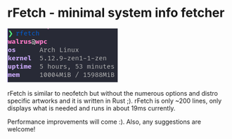 # rFetch - minimal system info fetcher

![Demo](./demo.png "Demo")

rFetch is similar to neofetch but without the numerous options and distro specific artworks and it is written in Rust ;).
rFetch is only ~200 lines, only displays what is needed and runs in about 19ms currently.

Performance improvements will come :).
Also, any suggestions are welcome!
